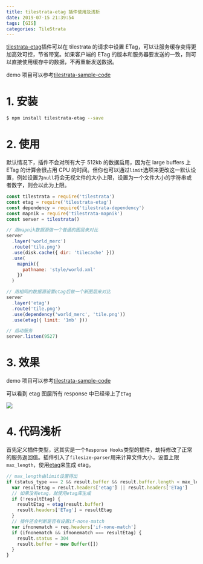 ```yaml
---
title: tilestrata-etag 插件使用及浅析
date: 2019-07-15 21:39:54
tags: [GIS]
categories: TileStrata
---
```


[tilestrata-etag](https://github.com/naturalatlas/tilestrata-etag)插件可以在 tilestrata 的请求中设置 ETag，可以让服务缓存变得更加高效可控，节省带宽。如果客户端的 ETag 的版本和服务器要发送的一致，则可以直接使用缓存中的数据，不再重新发送数据。

<!--more-->

demo 项目可以参考[tilestrata-sample-code](https://github.com/zzcyrus/tilestrata-sample-code)

# 1. 安装

```sh
$ npm install tilestrata-etag --save
```

# 2. 使用

默认情况下，插件不会对所有大于 512kb 的数据启用，因为在 large buffers 上 ETag 的计算会很占用 CPU 的时间。但你也可以通过`limit`选项来更改这一默认设置，例如设置为`null`将会无视文件的大小上限，设置为一个文件大小的字符串或者数字，则会以此为上限。

```js
const tilestrata = require('tilestrata')
const etag = require('tilestrata-etag')
const dependency = require('tilestrata-dependency')
const mapnik = require('tilestrata-mapnik')
const server = tilestrata()

// 用mapnik数据源做一个普通的图层来对比
server
  .layer('world_merc')
  .route('tile.png')
  .use(disk.cache({ dir: 'tilecache' }))
  .use(
    mapnik({
      pathname: 'style/world.xml'
    })
  )

// 用相同的数据源设置etag后做一个新图层来对比
server
  .layer('etag')
  .route('tile.png')
  .use(dependency('world_merc', 'tile.png'))
  .use(etag({ limit: '1mb' }))

// 启动服务
server.listen(9527)
```

# 3. 效果

demo 项目可以参考[tilestrata-sample-code](https://github.com/zzcyrus/tilestrata-sample-code)

可以看到 etag 图层所有 response 中已经带上了`ETag`

![](http://blog-img-1255388623.cossh.myqcloud.com/tilestrata-etag-result-20190705101438.png)

# 4. 代码浅析

首先定义插件类型，这其实是一个`Response Hooks`类型的插件，劫持修改了正常的服务返回值。插件引入了`filesize-parser`用来计算文件大小，设置上限`max_length`，使用[etag](https://www.npmjs.com/package/etag)来生成 etag。

```js
// max_length由limit设置得出
if (status_type === 2 && result.buffer && result.buffer.length < max_length) {
  var resultEtag = result.headers['etag'] || result.headers['ETag']
  // 如果没有etag，就使用etag库生成
  if (!resultEtag) {
    resultEtag = etag(result.buffer)
    result.headers['ETag'] = resultEtag
  }
  // 插件还会判断是否有设置if-none-match
  var ifnonematch = req.headers['if-none-match']
  if (ifnonematch && ifnonematch === resultEtag) {
    result.status = 304
    result.buffer = new Buffer([])
  }
}
```
